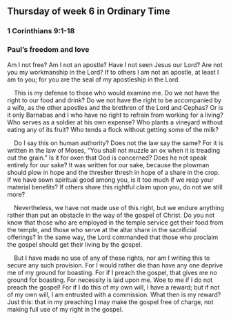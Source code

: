 ## Thursday of week 6 in Ordinary Time

### 1 Corinthians 9:1-18

### Paul’s freedom and love

Am I not free? Am I not an apostle? Have I not seen Jesus our Lord? Are not you my workmanship in the Lord? If to others I am not an apostle, at least I am to you; for you are the seal of my apostleship in the Lord.

    This is my defense to those who would examine me. Do we not have the right to our food and drink? Do we not have the right to be accompanied by a wife, as the other apostles and the brethren of the Lord and Cephas? Or is it only Barnabas and I who have no right to refrain from working for a living? Who serves as a soldier at his own expense? Who plants a vineyard without eating any of its fruit? Who tends a flock without getting some of the milk?

    Do I say this on human authority? Does not the law say the same? For it is written in the law of Moses, “You shall not muzzle an ox when it is treading out the grain.” Is it for oxen that God is concerned? Does he not speak entirely for our sake? It was written for our sake, because the plowman should plow in hope and the thresher thresh in hope of a share in the crop. If we have sown spiritual good among you, is it too much if we reap your material benefits? If others share this rightful claim upon you, do not we still more?

    Nevertheless, we have not made use of this right, but we endure anything rather than put an obstacle in the way of the gospel of Christ. Do you not know that those who are employed in the temple service get their food from the temple, and those who serve at the altar share in the sacrificial offerings? In the same way, the Lord commanded that those who proclaim the gospel should get their living by the gospel.

    But I have made no use of any of these rights, nor am I writing this to secure any such provision. For I would rather die than have any one deprive me of my ground for boasting. For if I preach the gospel, that gives me no ground for boasting. For necessity is laid upon me. Woe to me if I do not preach the gospel! For if I do this of my own will, I have a reward; but if not of my own will, I am entrusted with a commission. What then is my reward? Just this: that in my preaching I may make the gospel free of charge, not making full use of my right in the gospel.